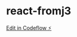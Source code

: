 # react-fromj3

[Edit in Codeflow ⚡️](https://stackblitz.com/~/github.com/Kasunjith-Bimal/react-fromj3)